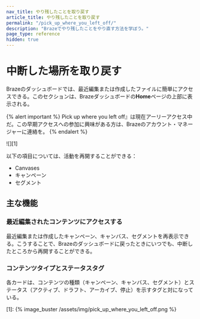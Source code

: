 ```yaml
---
nav_title: やり残したことを取り戻す
article_title: やり残したことを取り戻す
permalink: "/pick_up_where_you_left_off/"
description: "Brazeでやり残したことをやり直す方法を学ぼう。"
page_type: reference
hidden: true
---
```


# 中断した場所を取り戻す

Brazeのダッシュボードでは、最近編集または作成したファイルに簡単にアクセスできる。このセクションは、Brazeダッシュボードの**Home**ページの上部に表示される。

{% alert important %}
Pick up where you left off』は現在アーリーアクセス中だ。この早期アクセスへの参加に興味がある方は、Brazeのアカウント・マネージャーに連絡を。
{% endalert %}

![][1]

以下の項目については、活動を再開することができる：

- Canvases
- キャンペーン
- セグメント

## 主な機能

### 最近編集されたコンテンツにアクセスする

最近編集または作成したキャンペーン、キャンバス、セグメントを再表示できる。こうすることで、Brazeのダッシュボードに戻ったときにいつでも、中断したところから再開することができる。

### コンテンツタイプとステータスタグ

各カードは、コンテンツの種類（キャンペーン、キャンバス、セグメント）とステータス（アクティブ、ドラフト、アーカイブ、停止）を示すタグと対になっている。

[1]: {% image_buster /assets/img/pick_up_where_you_left_off.png %}
